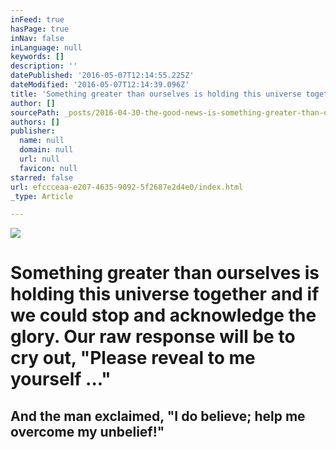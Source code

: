 ```yaml
---
inFeed: true
hasPage: true
inNav: false
inLanguage: null
keywords: []
description: ''
datePublished: '2016-05-07T12:14:55.225Z'
dateModified: '2016-05-07T12:14:39.096Z'
title: 'Something greater than ourselves is holding this universe together and if we could stop and acknowledge the glory. Our raw response will be to cry out, "Please reveal to me yourself ..."'
author: []
sourcePath: _posts/2016-04-30-the-good-news-is-something-greater-than-ourselves-is-holdin.md
authors: []
publisher:
  name: null
  domain: null
  url: null
  favicon: null
starred: false
url: efccceaa-e207-4635-9092-5f2687e2d4e0/index.html
_type: Article

---
```

![](https://the-grid-user-content.s3-us-west-2.amazonaws.com/88ad7a4f-a078-44c6-a9ab-4d145130cb93.jpg)

# Something greater than ourselves is holding this universe together and if we could stop and acknowledge the glory. Our raw response will be to cry out, "Please reveal to me yourself ..."

## And the man exclaimed, "I do believe; help me overcome my unbelief!"